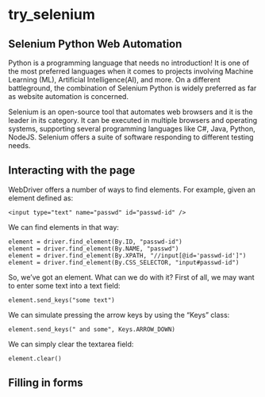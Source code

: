 # try_selenium
## Selenium Python Web Automation

Python is a programming language that needs no introduction! It is one of the most preferred languages when it comes to projects involving Machine Learning (ML), Artificial Intelligence(AI), and more. On a different battleground, the combination of Selenium Python is widely preferred as far as website automation is concerned.

Selenium is an open-source tool that automates web browsers and it is the leader in its category. It can be executed in multiple browsers and operating systems, supporting several programming languages like C#, Java, Python, NodeJS. Selenium offers a suite of software responding to different testing needs.


## Interacting with the page

WebDriver offers a number of ways to find elements. For example, given an element defined as:
```
<input type="text" name="passwd" id="passwd-id" />
```
We can find elements in that way:
```
element = driver.find_element(By.ID, "passwd-id")
element = driver.find_element(By.NAME, "passwd")
element = driver.find_element(By.XPATH, "//input[@id='passwd-id']")
element = driver.find_element(By.CSS_SELECTOR, "input#passwd-id")
```
So, we’ve got an element. What can we do with it? First of all, we may want to enter some text into a text field:

```
element.send_keys("some text")
```
We can simulate pressing the arrow keys by using the “Keys” class:
```
element.send_keys(" and some", Keys.ARROW_DOWN)
```
We can simply clear the textarea field:
```
element.clear()
```
## Filling in forms
